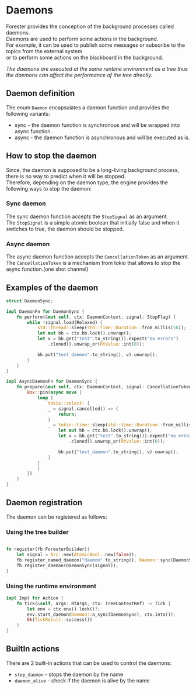 # Daemons
Forester provides the conception of the background processes called daemons. \
Daemons are used to perform some actions in the background. \
For example, it can be used to publish some messages  or subscribe to the topics from the external system \
or to perform some actions on the blackboard in the background.

*The daemons are executed at the same runtime environment 
as a tree thus the daemons can affect the performance of the tree directly.*

## Daemon definition
The enum `Daemon` encapsulates a daemon function and provides the following variants:
- sync - the daemon function is synchronous and will be wrapped into async function.
- async - the daemon function is asynchronous and will be executed as is.


## How to stop the daemon
Since, the daemon is supposed to be a long-living background process, there is no way to predict when it will be stopped. \
Therefore, depending on the daemon type, the engine provides the following ways to stop the daemon:

### Sync daemon
The sync daemon function accepts the `StopSignal` as an argument. \
The `StopSignal` is a simple atomic boolean that initially false and when it switches to true, the daemon should be stopped. 

### Async daemon
The async daemon function accepts the `CancellationToken` as an argument. \
The `CancellationToken` is a mechanism from tokio that allows to stop the async function.(one shot channel)


## Examples of the daemon

```rust
struct DaemonSync;

impl DaemonFn for DaemonSync {
    fn perform(&mut self, ctx: DaemonContext, signal: StopFlag) {
        while !signal.load(Relaxed) {
            std::thread::sleep(std::time::Duration::from_millis(50));
            let mut bb = ctx.bb.lock().unwrap();
            let v = bb.get("test".to_string()).expect("no errors")
                .cloned().unwrap_or(RtValue::int(0));

            bb.put("test_daemon".to_string(), v).unwrap();
        }
    }
}

impl AsyncDaemonFn for DaemonSync {
    fn prepare(&mut self, ctx: DaemonContext, signal: CancellationToken) -> Pin<Box<dyn Future<Output=()> + Send>> {
        Box::pin(async move {
            loop {
                tokio::select! {
                _ = signal.cancelled() => {
                    return;
                }
                _ = tokio::time::sleep(std::time::Duration::from_millis(10)) => {
                    let mut bb = ctx.bb.lock().unwrap();
                    let v = bb.get("test".to_string()).expect("no errors")
                        .cloned().unwrap_or(RtValue::int(0));

                    bb.put("test_daemon".to_string(), v).unwrap();
                }
            }
            }
        })
    }
}
```

## Daemon registration

The daemon can be registered as follows:

### Using the tree builder

```rust

fn register(fb:ForesterBuilder){
    let signal = Arc::new(AtomicBool::new(false));
    fb.register_named_daemon("daemon".to_string(), Daemon::sync(DaemonSync));
    fb.register_daemon(DaemonSync(signal));
}


```

### Using the runtime environment

```rust
impl Impl for Action {
    fn tick(&self, args: RtArgs, ctx: TreeContextRef) -> Tick {
        let env = ctx.env().lock()?;
        env.start_daemon(Daemon::a_sync(DaemonSync), ctx.into());
        Ok(TickResult::success())
    }
}
```

## BuiltIn actions
There are 2 built-in actions that can be used to control the daemons:
 - `stop_daemon` - stops the daemon by the name
 - `daemon_alive` - check if the daemon is alive by the name